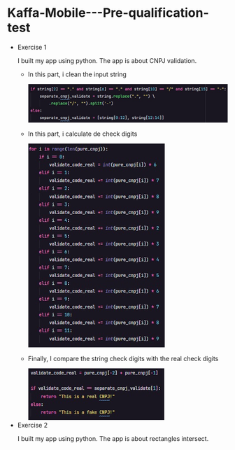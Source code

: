 # Kaffa-Mobile---Pre-qualification-test

<ul>
  <li>Exercise 1</li>
  <p>I built my app using python. The app is about CNPJ validation.</p>
  <ul>
    <li><p>In this part, i clean the input string</p></li>
    <img src="./img/validate_cnpj_1.jpeg">
    <li><p>In this part, i calculate de check digits</p></li>
    <img src="./img/validate_cnpj_2.jpeg">
    <li><p>Finally, I compare the string check digits with the real check digits</p></li>
    <img src="./img/validate_cnpj_3.jpeg">
  </ul>
  <li>Exercise 2</li>
  <p>I built my app using python. The app is about rectangles intersect.</p>
</ul

